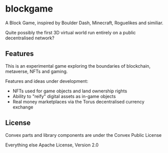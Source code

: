 # blockgame

A Block Game, inspired by Boulder Dash, Minecraft, Roguelikes and similiar.

Quite possibly the first 3D virtual world run entirely on a public decentralised network?

## Features

This is an experimental game exploring the boundaries of blockchain, metaverse, NFTs and gaming.

Features and ideas under development:

- NFTs used for game objects and land ownership rights
- Ability to "reify" digital assets as in-game objects
- Real money marketplaces via the Torus decentralised currency exchange

## License

Convex parts and library components are under the Convex Public License

Everything else Apache License, Version 2.0